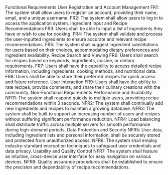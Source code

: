 Functional Requirements
User Registration and Account Management
FR1: The system shall allow users to register an account, providing their name, email, and a unique username.
FR2: The system shall allow users to log in to access the application system.
Ingredient Input and Recipe Recommendations
FR3: Users shall be able to input a list of ingredients they have or wish to use for cooking.
FR4: The system shall validate and process the user-inputted ingredients to ensure accurate and relevant recipe recommendations.
FR5: The system shall suggest ingredient substitutions for users based on their choices, accommodating dietary preferences and ingredient availability.
Recipe Search and Viewing
FR6: Users shall search for recipes based on keywords, ingredients, cuisine, or dietary requirements.
FR7: Users shall have the capability to access detailed recipe information, including ingredients, cooking methods, and nutritional data.
FR8: Users shall be able to store their preferred recipes for quick access and future reference.
User Interaction
FR9: Users shall have the ability to rate recipes, provide comments, and share their culinary creations with the community.
Non-Functional Requirements
Performance and Scalability
NFR1: The system shall respond quickly to multiple users, providing recipe recommendations within 3 seconds.
NFR2: The system shall continually add new ingredients and recipes to maintain a growing database.
NFR3: The system shall be built to support an increasing number of users and recipes without suffering significant performance reduction.
NFR4: Load balancing shall distribute traffic across multiple servers for smooth performance during high-demand periods.
Data Protection and Security
NFR5: User data, including ingredient lists and personal information, shall be securely stored and protected from unauthorized access.
NFR6: The system shall employ industry-standard encryption techniques to safeguard user credentials and data privacy.
Usability and Quality Control
NFR7: The system shall feature an intuitive, cross-device user interface for easy navigation on various devices.
NFR8: Quality assurance procedures shall be established to ensure the precision and dependability of recipe recommendations.





